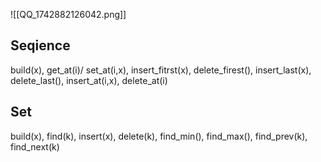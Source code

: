 ![[QQ_1742882126042.png]]
## Seqience
build(x), get_at(i)/ set_at(i,x), insert_fitrst(x), delete_firest(), insert_last(x), delete_last(), insert_at(i,x), delete_at(i)
## Set
build(x), find(k), insert(x), delete(k), find_min(), find_max(), find_prev(k), find_next(k)
